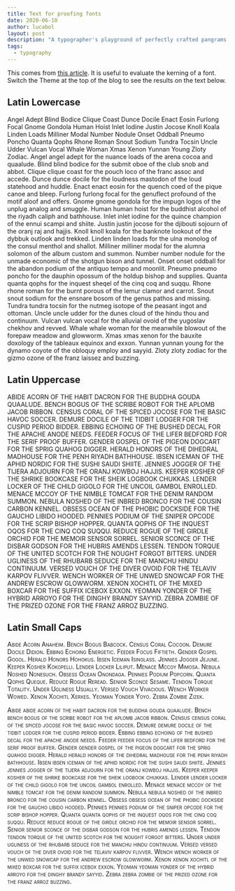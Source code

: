 ```yaml
---
title: Text for proofing fonts
date: 2020-06-10
author: lucabol
layout: post
description: "A typographer's playground of perfectly crafted pangrams and carefully curated word combinations. This collection of test text isn't just about spotting kerning issues - it's about finding the poetry in the spaces between letters, where the true art of typography lives"
tags:
  - typography
---
```

This comes from [this article](https://www.typography.com/blog/text-for-proofing-fonts). It is useful to evaluate the kerning of a font. Switch the Theme at the top of the blog to see the results on the text below.

## Latin Lowercase

Angel Adept Blind Bodice Clique Coast Dunce Docile Enact Eosin Furlong Focal Gnome Gondola Human Hoist Inlet Iodine Justin Jocose Knoll Koala Linden Loads Milliner Modal Number Nodule Onset Oddball Pneumo Poncho Quanta Qophs Rhone Roman Snout Sodium Tundra Tocsin Uncle Udder Vulcan Vocal Whale Woman Xmas Xenon Yunnan Young Zloty Zodiac. Angel angel adept for the nuance loads of the arena cocoa and quaalude. Blind blind bodice for the submit oboe of the club snob and abbot. Clique clique coast for the pouch loco of the franc assoc and accede. Dunce dunce docile for the loudness mastodon of the loud statehood and huddle. Enact enact eosin for the quench coed of the pique canoe and bleep. Furlong furlong focal for the genuflect profound of the motif aloof and offers. Gnome gnome gondola for the impugn logos of the unplug analog and smuggle. Human human hoist for the buddhist alcohol of the riyadh caliph and bathhouse. Inlet inlet iodine for the quince champion of the ennui scampi and shiite. Justin justin jocose for the djibouti sojourn of the oranj raj and hajjis. Knoll knoll koala for the banknote lookout of the dybbuk outlook and trekked. Linden linden loads for the ulna monolog of the consul menthol and shallot. Milliner milliner modal for the alumna solomon of the album custom and summon. Number number nodule for the unmade economic of the shotgun bison and tunnel. Onset onset oddball for the abandon podium of the antiquo tempo and moonlit. Pneumo pneumo poncho for the dauphin opossum of the holdup bishop and supplies. Quanta quanta qophs for the inquest sheqel of the cinq coq and suqqu. Rhone rhone roman for the burnt porous of the lemur clamor and carrot. Snout snout sodium for the ensnare bosom of the genus pathos and missing. Tundra tundra tocsin for the nutmeg isotope of the peasant ingot and ottoman. Uncle uncle udder for the dunes cloud of the hindu thou and continuum. Vulcan vulcan vocal for the alluvial ovoid of the yugoslav chekhov and revved. Whale whale woman for the meanwhile blowout of the forepaw meadow and glowworm. Xmas xmas xenon for the bauxite doxology of the tableaux equinox and exxon. Yunnan yunnan young for the dynamo coyote of the obloquy employ and sayyid. Zloty zloty zodiac for the gizmo ozone of the franz laissez and buzzing.

## Latin Uppercase

ABIDE ACORN OF THE HABIT DACRON FOR THE BUDDHA GOUDA QUAALUDE. BENCH BOGUS OF THE SCRIBE ROBOT FOR THE APLOMB JACOB RIBBON. CENSUS CORAL OF THE SPICED JOCOSE FOR THE BASIC HAVOC SOCCER. DEMURE DOCILE OF THE TIDBIT LODGER FOR THE CUSPID PERIOD BIDDER. EBBING ECHOING OF THE BUSHED DECAL FOR THE APACHE ANODE NEEDS. FEEDER FOCUS OF THE LIFER BEDFORD FOR THE SERIF PROOF BUFFER. GENDER GOSPEL OF THE PIGEON DOGCART FOR THE SPRIG QUAHOG DIGGER. HERALD HONORS OF THE DIHEDRAL MADHOUSE FOR THE PENH RIYADH BATHHOUSE. IBSEN ICEMAN OF THE APHID NORDIC FOR THE SUSHI SAUDI SHIITE. JENNIES JOGGER OF THE TIJERA ADJOURN FOR THE ORANJ KOWBOJ HAJJIS. KEEPER KOSHER OF THE SHRIKE BOOKCASE FOR THE SHEIK LOGBOOK CHUKKAS. LENDER LOCKER OF THE CHILD GIGOLO FOR THE UNCOIL GAMBOL ENROLLED. MENACE MCCOY OF THE NIMBLE TOMCAT FOR THE DENIM RANDOM SUMMON. NEBULA NOSHED OF THE INBRED BRONCO FOR THE COUSIN CARBON KENNEL. OBSESS OCEAN OF THE PHOBIC DOCKSIDE FOR THE GAUCHO LIBIDO HOODED. PENNIES PODIUM OF THE SNIPER OPCODE FOR THE SCRIP BISHOP HOPPER. QUANTA QOPHS OF THE INQUEST OQOS FOR THE CINQ COQ SUQQU. REDUCE ROGUE OF THE GIRDLE ORCHID FOR THE MEMOIR SENSOR SORREL. SENIOR SCONCE OF THE DISBAR GODSON FOR THE HUBRIS AMENDS LESSEN. TENDON TORQUE OF THE UNITED SCOTCH FOR THE NOUGHT FORGOT BITTERS. UNDER UGLINESS OF THE RHUBARB SEDUCE FOR THE MANCHU HINDU CONTINUUM. VERSED VOUCH OF THE DIVER OVOID FOR THE TELAVIV KARPOV FLIVVER. WENCH WORKER OF THE UNWED SNOWCAP FOR THE ANDREW ESCROW GLOWWORM. XENON XOCHITL OF THE MIXED BOXCAR FOR THE SUFFIX ICEBOX EXXON. YEOMAN YONDER OF THE HYBRID ARROYO FOR THE DINGHY BRANDY SAYYID. ZEBRA ZOMBIE OF THE PRIZED OZONE FOR THE FRANZ ARROZ BUZZING.

## Latin Small Caps

<p style="font-variant:small-caps">
Abide Acorn Anaheim. Bench Bogus Babcock. Census Coral Cocoon. Demure Docile Didion. Ebbing Echoing Energetic. Feeder Focus Fiftieth. Gender Gospel Gogol. Herald Honors Hohokus. Ibsen Iceman Isinglass. Jennies Jogger Jejune. Keeper Kosher Kokopelli. Lender Locker Liliput. Menace Mccoy Mimosa. Nebula Noshed Nonesuch. Obsess Ocean Onondaga. Pennies Podium Popcorn. Quanta Qophs Queque. Reduce Rogue Reread. Senior Sconce Sesame. Tendon Torque Totality. Under Ugliness Usually. Versed Vouch Vivacious. Wench Worker Wowed. Xenon Xochitl Xerxes. Yeoman Yonder Yoyo. Zebra Zombie Zizek.

<p style="font-variant:small-caps">
Abide abide acorn of the habit dacron for the buddha gouda quaalude. Bench bench bogus of the scribe robot for the aplomb jacob ribbon. Census census coral of the spiced jocose for the basic havoc soccer. Demure demure docile of the tidbit lodger for the cuspid period bidder. Ebbing ebbing echoing of the bushed decal for the apache anode needs. Feeder feeder focus of the lifer bedford for the serif proof buffer. Gender gender gospel of the pigeon dogcart for the sprig quahog digger. Herald herald honors of the dihedral madhouse for the penh riyadh bathhouse. Ibsen ibsen iceman of the aphid nordic for the sushi saudi shiite. Jennies jennies jogger of the tijera adjourn for the oranj kowboj hajjis. Keeper keeper kosher of the shrike bookcase for the sheik logbook chukkas. Lender lender locker of the child gigolo for the uncoil gambol enrolled. Menace menace mccoy of the nimble tomcat for the denim random summon. Nebula nebula noshed of the inbred bronco for the cousin carbon kennel. Obsess obsess ocean of the phobic dockside for the gaucho libido hooded. Pennies pennies podium of the sniper opcode for the scrip bishop hopper. Quanta quanta qophs of the inquest oqos for the cinq coq suqqu. Reduce reduce rogue of the girdle orchid for the memoir sensor sorrel. Senior senior sconce of the disbar godson for the hubris amends lessen. Tendon tendon torque of the united scotch for the nought forgot bitters. Under under ugliness of the rhubarb seduce for the manchu hindu continuum. Versed versed vouch of the diver ovoid for the telaviv karpov flivver. Wench wench worker of the unwed snowcap for the andrew escrow glowworm. Xenon xenon xochitl of the mixed boxcar for the suffix icebox exxon. Yeoman yeoman yonder of the hybrid arroyo for the dinghy brandy sayyid. Zebra zebra zombie of the prized ozone for the franz arroz buzzing.
</p>
